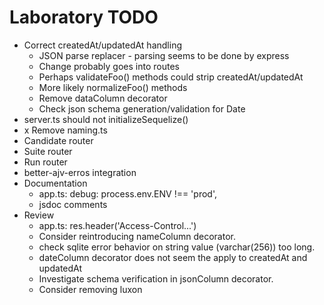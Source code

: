 # Laboratory TODO

* Correct createdAt/updatedAt handling
  * JSON parse replacer - parsing seems to be done by express
  * Change probably goes into routes
  * Perhaps validateFoo() methods could strip createdAt/updatedAt
  * More likely normalizeFoo() methods
  * Remove dataColumn decorator
  * Check json schema generation/validation for Date
* server.ts should not initializeSequelize()
* x Remove naming.ts
* Candidate router
* Suite router
* Run router
* better-ajv-erros integration
* Documentation
  * app.ts: debug: process.env.ENV !== 'prod',
  * jsdoc comments
* Review
  * app.ts: res.header('Access-Control...')
  * Consider reintroducing nameColumn decorator.
  * check sqlite error behavior on string value (varchar(256)) too long.
  * dateColumn decorator does not seem the apply to createdAt and updatedAt
  * Investigate schema verification in jsonColumn decorator.
  * Consider removing luxon
  
